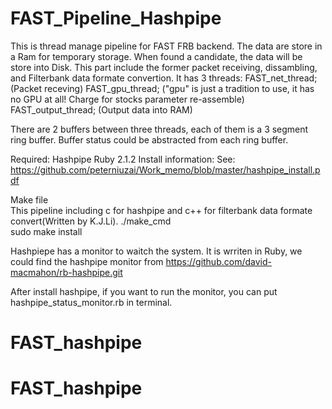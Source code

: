 # FAST_Pipeline_Hashpipe
This is thread manage pipeline for FAST FRB backend. 
The data are store in a Ram for temporary storage. When found a candidate, the data will be store into Disk.
This part include the former packet receiving, dissambling, and Filterbank data formate convertion. It has 3 threads:
  FAST_net_thread; (Packet receving)
  FAST_gpu_thread; ("gpu" is just a tradition to use, it has no GPU at all! Charge for stocks parameter re-assemble)
  FAST_output_thread; (Output data into RAM)
 
There are 2 buffers between three threads, each of them is a 3 segment ring buffer. Buffer status could be abstracted from each ring buffer.

Required:
  Hashpipe
  Ruby 2.1.2
  Install information: See:
  https://github.com/peterniuzai/Work_memo/blob/master/hashpipe_install.pdf

Make file  
  This pipeline including c for hashpipe and c++ for filterbank data formate convert(Written by K.J.Li).
  ./make_cmd  
  sudo make install
  
Hashpiepe has a monitor to waitch the system. 
  It is wrriten in Ruby, we could find the hashpipe monitor from 
  https://github.com/david-macmahon/rb-hashpipe.git
  
  After install hashpipe, if you want to run the monitor, you can put hashpipe_status_monitor.rb in terminal.
  

# FAST_hashpipe
# FAST_hashpipe
